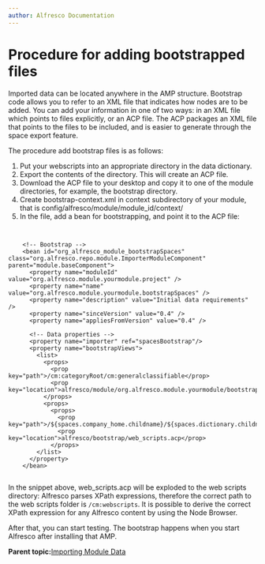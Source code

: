 ```yaml
---
author: Alfresco Documentation
---
```


# Procedure for adding bootstrapped files

Imported data can be located anywhere in the AMP structure. Bootstrap code allows you to refer to an XML file that indicates how nodes are to be added. You can add your information in one of two ways: in an XML file which points to files explicitly, or an ACP file. The ACP packages an XML file that points to the files to be included, and is easier to generate through the space export feature.

The procedure add bootstrap files is as follows:

1.  Put your webscripts into an appropriate directory in the data dictionary.
2.  Export the contents of the directory. This will create an ACP file.
3.  Download the ACP file to your desktop and copy it to one of the module directories, for example, the bootstrap directory.
4.  Create bootstrap-context.xml in context subdirectory of your module, that is config/alfresco/module/module\_id/context/
5.  In the file, add a bean for bootstrapping, and point it to the ACP file:

```

  
    <!-- Bootstrap -->
    <bean id="org_alfresco_module_bootstrapSpaces" class="org.alfresco.repo.module.ImporterModuleComponent" parent="module.baseComponent">
      <property name="moduleId" value="org.alfresco.module.yourmodule.project" />
      <property name="name" value="org.alfresco.module.yourmodule.bootstrapSpaces" />
      <property name="description" value="Initial data requirements" />
      <property name="sinceVersion" value="0.4" />
      <property name="appliesFromVersion" value="0.4" />
      
      <!-- Data properties -->
      <property name="importer" ref="spacesBootstrap"/>
      <property name="bootstrapViews">
        <list>
          <props>
            <prop key="path">/cm:categoryRoot/cm:generalclassifiable</prop>
            <prop key="location">alfresco/module/org.alfresco.module.yourmodule/bootstrap/rm_categories.xml</prop>
          </props>
          <props>
            <props>
              <prop key="path">/${spaces.company_home.childname}/${spaces.dictionary.childname}/cm:webscripts</prop>
              <prop key="location">alfresco/bootstrap/web_scripts.acp</prop>
            </props>
        </list>
      </property>
    </bean>


```

In the snippet above, web\_scripts.acp will be exploded to the web scripts directory: Alfresco parses XPath expressions, therefore the correct path to the web scripts folder is `/cm:webscripts`. It is possible to derive the correct XPath expression for any Alfresco content by using the Node Browser.

After that, you can start testing. The bootstrap happens when you start Alfresco after installing that AMP.

**Parent topic:**[Importing Module Data](../concepts/dev-extensions-modules-importing-module-data.md)

